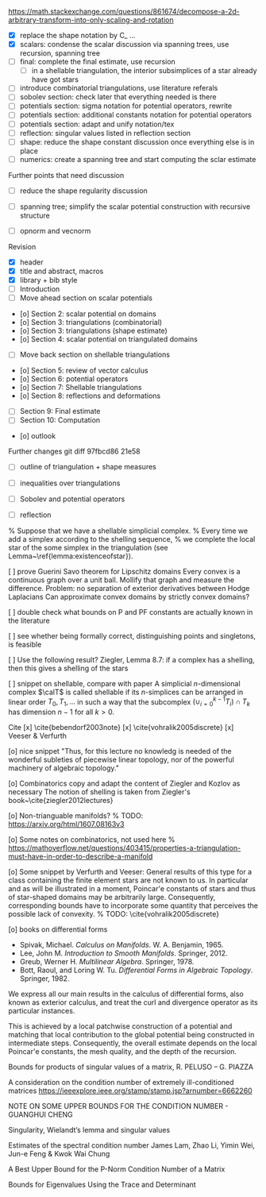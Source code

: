 https://math.stackexchange.com/questions/861674/decompose-a-2d-arbitrary-transform-into-only-scaling-and-rotation

- [x] replace the shape notation by C_ ...
- [x] scalars: condense the scalar discussion via spanning trees, use recursion, spanning tree
- [ ] final: complete the final estimate, use recursion 
    - [ ] in a shellable triangulation, the interior subsimplices of a star already have got stars 
- [ ] introduce combinatorial triangulations, use literature referals
- [ ] sobolev section: check later that everything needed is there 
- [ ] potentials section: sigma notation for potential operators, rewrite
- [ ] potentials section: additional constants notation for potential operators
- [ ] potentials section: adapt and unify notation/tex
- [ ] reflection: singular values listed in reflection section
- [ ] shape: reduce the shape constant discussion once everything else is in place
- [ ] numerics: create a spanning tree and start computing the sclar estimate 

Further points that need discussion
- [ ] reduce the shape regularity discussion
- [ ] spanning tree; simplify the scalar potential construction with recursive structure
- [ ] opnorm and vecnorm


Revision
- [x] header
- [x] title and abstract, macros 
- [x] library + bib style 
- [ ] Introduction 
- [ ] Move ahead section on scalar potentials 
- [o] Section 2: scalar potential on domains
- [o] Section 3: triangulations (combinatorial)
- [o] Section 3: triangulations (shape estimate)
- [o] Section 4: scalar potential on triangulated domains
- [ ] Move back section on shellable triangulations
- [o] Section 5: review of vector calculus
- [o] Section 6: potential operators 
- [o] Section 7: Shellable triangulations 
- [o] Section 8: reflections and deformations
- [ ] Section 9: Final estimate 
- [ ] Section 10: Computation
- [o] outlook 

Further changes
git diff 97fbcd86 21e58
- [ ] outline of triangulation + shape measures 
- [ ] inequalities over triangulations
- [ ] Sobolev and potential operators 
- [ ] reflection


% Suppose that we have a shellable simplicial complex. 
% Every time we add a simplex according to the shelling sequence, 
% we complete the local star of the some simplex in the triangulation (see Lemma~\ref{lemma:existenceofstar}).


[ ] prove Guerini Savo theorem for Lipschitz domains
Every convex is a continuous graph over a unit ball. Mollify that graph and measure the difference.
Problem: no separation of exterior derivatives between Hodge Laplacians
Can approximate convex domains by strictly convex domains?

[ ] double check what bounds on P and PF constants are actually known in the literature 

[ ] see whether being formally correct, distinguishing points and singletons, is feasible  

[ ] Use the following result? Ziegler, Lemma 8.7: if a complex has a shelling, then this gives a shelling of the stars 

[ ] snippet on shellable, compare with paper 
A simplicial $n$-dimensional complex $\calT$ is called shellable if its $n$-simplices can be arranged in linear order $T_0, T_1, \dots$ in such a way that the subcomplex $( \cup_{i=0}^{k-1} T_i ) \cap T_k$ has dimension $n-1$ for all $k > 0$.



Cite
[x] \cite{bebendorf2003note}
[x] \cite{vohralik2005discrete}
[x] Veeser & Verfurth 


[o] nice snippet 
"Thus, for this lecture no knowledg is needed of the wonderful subleties of piecewise linear topology, nor of the powerful machinery of algebraic topology."

[o] Combinatorics
copy and adapt the content of Ziegler and Kozlov as necessary
The notion of shelling is taken from Ziegler's book~\cite{ziegler2012lectures}

[o] Non-trianguable manifolds?
% TODO: https://arxiv.org/html/1607.08163v3

[o] Some notes on combinatorics, not used here 
% https://mathoverflow.net/questions/403415/properties-a-triangulation-must-have-in-order-to-describe-a-manifold

[o] Some snippet by Verfurth and Veeser:
General results of this type for a class containing the finite element stars are not known to us. In particular and as will be illustrated in a moment, Poincar\'e constants of stars and thus of star-shaped domains may be arbitrarily large. Consequently, corresponding bounds have to incorporate some quantity that perceives the possible lack of convexity. % TODO: \cite{vohralik2005discrete}

[o] books on differential forms 
- Spivak, Michael. *Calculus on Manifolds*. W. A. Benjamin, 1965.
- Lee, John M. *Introduction to Smooth Manifolds*. Springer, 2012.
- Greub, Werner H. *Multilinear Algebra*. Springer, 1978.
- Bott, Raoul, and Loring W. Tu. *Differential Forms in Algebraic Topology*. Springer, 1982.


We express all our main results in the calculus of differential forms, also known as exterior calculus, 
and treat the curl and divergence operator as its particular instances. 


This is achieved by a local patchwise construction of a potential and matching that local contribution to the global potential being constructed in intermediate steps. 
Consequently, the overall estimate depends on the local Poincar\'e constants, the mesh quality, and the depth of the recursion. 

Bounds for products of singular values of a matrix,  R. PELUSO – G. PIAZZA

A consideration on the condition number of
extremely ill-conditioned matrices https://ieeexplore.ieee.org/stamp/stamp.jsp?arnumber=6662260

NOTE ON SOME UPPER BOUNDS FOR THE CONDITION NUMBER - GUANGHUI CHENG

Singularity, Wielandt’s lemma and singular values

Estimates of the spectral condition number 
James Lam, Zhao Li, Yimin Wei, Jun-e Feng & Kwok Wai Chung

A Best Upper Bound for the P-Norm Condition Number of a Matrix

Bounds for Eigenvalues Using the Trace and Determinant

